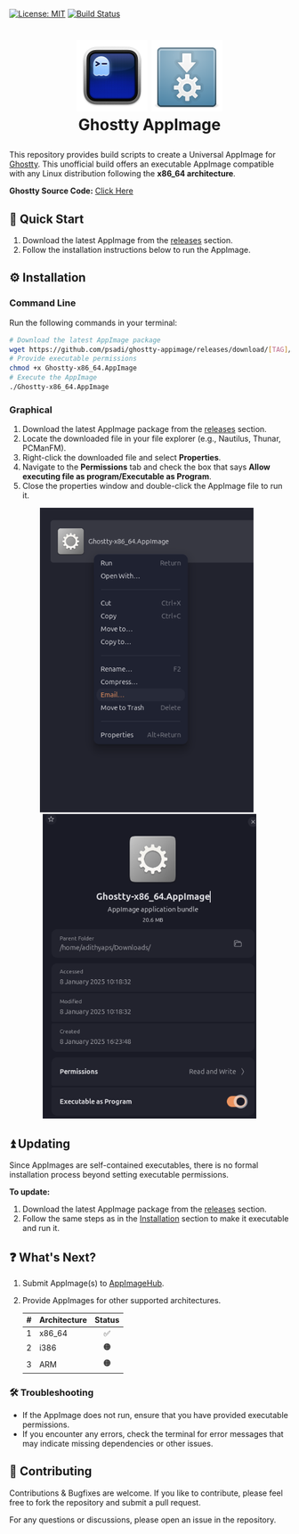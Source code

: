 [![License: MIT](https://img.shields.io/badge/License-MIT-blue.svg)](https://github.com/psadi/ghostty-appimage/blob/main/LICENSE)
[![Build Status](https://github.com/psadi/ghostty-appimage/actions/workflows/ci.yaml/badge.svg)](https://github.com/psadi/ghostty-appimage/actions/workflows/ci.yaml)

<h1><p align="center">
  <img src="./assets/ghostty.png" alt="Ghostty Logo" width="128">
  <img src="./assets/appimage.png" alt="AppImage Logo" width="128">
  <br>Ghostty AppImage
</p></h1>

This repository provides build scripts to create a Universal AppImage for [Ghostty](https://ghostty.org/). This unofficial build offers an executable AppImage compatible with any Linux distribution following the **x86_64 architecture**.

**Ghostty Source Code:** [Click Here](https://github.com/ghostty-org/ghostty)

## 🚀 Quick Start

1. Download the latest AppImage from the [releases](https://github.com/psadi/ghostty-appimage/releases) section.
2. Follow the installation instructions below to run the AppImage.

## ⚙️ Installation

### Command Line

Run the following commands in your terminal:

```bash
# Download the latest AppImage package
wget https://github.com/psadi/ghostty-appimage/releases/download/[TAG]/Ghostty-x86_64.AppImage
# Provide executable permissions
chmod +x Ghostty-x86_64.AppImage
# Execute the AppImage
./Ghostty-x86_64.AppImage
```

### Graphical

1. Download the latest AppImage package from the [releases](https://github.com/psadi/ghostty-appimage/releases) section.
2. Locate the downloaded file in your file explorer (e.g., Nautilus, Thunar, PCManFM).
3. Right-click the downloaded file and select **Properties**.
4. Navigate to the **Permissions** tab and check the box that says **Allow executing file as program/Executable as Program**.
5. Close the properties window and double-click the AppImage file to run it.

<p align="center">
  <img src="./assets/1.png" alt="Step 1" width="384" style="margin-right: 10px;">
  <img src="./assets/2.png" alt="Step 2" width="384">
</p>

## ⏫ Updating

Since AppImages are self-contained executables, there is no formal installation process beyond setting executable permissions.

**To update:**

1. Download the latest AppImage package from the [releases](https://github.com/psadi/ghostty-appimage/releases) section.
2. Follow the same steps as in the [Installation](#installation) section to make it executable and run it.

## ❓ What's Next?

1. Submit AppImage(s) to [AppImageHub](https://appimage.github.io/).
2. Provide AppImages for other supported architectures.

   |  #  | **Architecture** | **Status** |
   | :-: | ---------------- | :--------: |
   |  1  | x86_64           |     ✅     |
   |  2  | i386             |     🟠     |
   |  3  | ARM              |     🟠     |

### 🛠️ Troubleshooting

- If the AppImage does not run, ensure that you have provided executable permissions.
- If you encounter any errors, check the terminal for error messages that may indicate missing dependencies or other issues.

## 🤝 Contributing

Contributions & Bugfixes are welcome. If you like to contribute, please feel free to fork the repository and submit a pull request.

For any questions or discussions, please open an issue in the repository.
